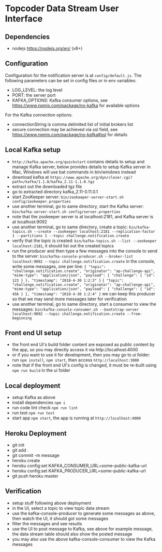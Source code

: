 # Topcoder Data Stream User Interface


## Dependencies

- nodejs https://nodejs.org/en/ (v8+)



## Configuration
Configuration for the notification server is at `config/default.js`.
The following parameters can be set in config files or in env variables:

- LOG_LEVEL: the log level
- PORT: the server port
- KAFKA_OPTIONS: Kafka consumer options, see https://www.npmjs.com/package/no-kafka for available options

For the Kafka connection options:

- connectionString is comma delimited list of initial brokers list
- secure connection may be achieved via ssl field, see https://www.npmjs.com/package/no-kafka#ssl for details

## Local Kafka setup

- `http://kafka.apache.org/quickstart` contains details to setup and manage Kafka server,
  below provides details to setup Kafka server in Mac, Windows will use bat commands in bin/windows instead
- download kafka at `https://www.apache.org/dyn/closer.cgi?path=/kafka/1.1.0/kafka_2.11-1.1.0.tgz`
- extract out the downloaded tgz file
- go to extracted directory kafka_2.11-0.11.0.1
- start ZooKeeper server:
  `bin/zookeeper-server-start.sh config/zookeeper.properties`
- use another terminal, go to same directory, start the Kafka server:
  `bin/kafka-server-start.sh config/server.properties`
- note that the zookeeper server is at localhost:2181, and Kafka server is at localhost:9092
- use another terminal, go to same directory, create a topic:
  `bin/kafka-topics.sh --create --zookeeper localhost:2181 --replication-factor 1 --partitions 1 --topic challenge.notification.create`
- verify that the topic is created:
  `bin/kafka-topics.sh --list --zookeeper localhost:2181`,
  it should list out the created topics
- run the producer and then type a few messages into the console to send to the server:
  `bin/kafka-console-producer.sh --broker-list localhost:9092 --topic challenge.notification.create`
  in the console, write some messages, one per line:
  `{ "topic": "challenge.notification.create", "originator": "ap-challenge-api", "mime-type": "application/json", "payload": { "challenge": { "id": 123 } }, "timestamp": "2018-4-30 1:2:3" }`
  `{ "topic": "challenge.notification.create", "originator": "ap-challenge-api", "mime-type": "application/json", "payload": { "challenge": { "id": 456 } }, "timestamp": "2018-4-30 1:2:4" }`
  we can keep this producer so that we may send more messages later for verification
- use another terminal, go to same directory, start a consumer to view the messages:
  `bin/kafka-console-consumer.sh --bootstrap-server localhost:9092 --topic challenge.notification.create --from-beginning`

## Front end UI setup

- the front end UI's build folder content are exposed as public content by the app, so you may directly access it
  via http://localhost:4000
- or if you want to use it for development, then you may go to ui folder:
  run `npm install`, `npm start`, then access `http://localhost:3000`
- note that if the front end UI's config is changed, it must be re-built using `npm run build` in the ui folder

## Local deployment

- setup Kafka as above
- install dependencies `npm i`
- run code lint check `npm run lint`
- run test `npm run test`
- start app `npm start`, the app is running at `http://localhost:4000`

## Heroku Deployment

- git init
- git add .
- git commit -m message
- heroku create
- heroku config:set KAFKA_CONSUMER_URL=some-public-kafka-url
- heroku config:set KAFKA_PRODUCER_URL=some-public-kafka-url
- git push heroku master

## Verification

- setup stuff following above deployment
- in the UI, select a topic to view topic data stream
- use the kafka-console-producer to generate some messages as above,
  then watch the UI, it should got some messages
- filter the messages and see results
- use the UI to post message to Kafka, see above for example message, the data stream table should also show the posted message
- you may also use the above kafka-console-consumer to view the Kafka messages
